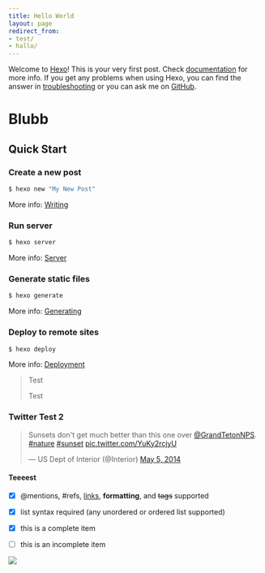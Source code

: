 ```yaml
---
title: Hello World
layout: page
redirect_from: 
- test/
- hallo/
---
```

Welcome to [Hexo](https://hexo.io/)! This is your very first post. Check [documentation](https://hexo.io/docs/) for more info. If you get any problems when using Hexo, you can find the answer in [troubleshooting](https://hexo.io/docs/troubleshooting.html) or you can ask me on [GitHub](https://github.com/hexojs/hexo/issues).

# Blubb

## Quick Start

### Create a new post

``` bash
$ hexo new "My New Post"
```

More info: [Writing](https://hexo.io/docs/writing.html)

### Run server

``` bash
$ hexo server
```

More info: [Server](https://hexo.io/docs/server.html)

### Generate static files

``` bash
$ hexo generate
```

More info: [Generating](https://hexo.io/docs/generating.html)

### Deploy to remote sites

``` bash
$ hexo deploy
```

More info: [Deployment](https://hexo.io/docs/deployment.html)

> Test
> 
> Test

### Twitter Test 2

<blockquote class="twitter-tweet" data-lang="en"><p lang="en" dir="ltr">Sunsets don&#39;t get much better than this one over <a href="https://twitter.com/GrandTetonNPS">@GrandTetonNPS</a>. <a href="https://twitter.com/hashtag/nature?src=hash">#nature</a> <a href="https://twitter.com/hashtag/sunset?src=hash">#sunset</a> <a href="http://t.co/YuKy2rcjyU">pic.twitter.com/YuKy2rcjyU</a></p>&mdash; US Dept of Interior (@Interior) <a href="https://twitter.com/Interior/status/463440424141459456">May 5, 2014</a></blockquote> 

#### Teeeest

- [x] @mentions, #refs, [links](), **formatting**, and <del>tags</del> supported
- [x] list syntax required (any unordered or ordered list supported)
- [x] this is a complete item
- [ ] this is an incomplete item


<img id="logo_img" src="/images/bowl1@1x.png" srcset="/images/bowl1@2x.png 2x" />
